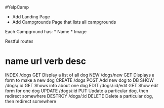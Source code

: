 #YelpCamp

* Add Landing Page
* Add Campgrounds Page that lists all campgrounds

Each Campground has:
	* Name
	* Image
	
Restful routes

name      url       		verb    desc
==================================
INDEX    /dogs   			GET     Display a list of all dog
NEW 	 /dogs/new			GET 	Displays a form to make a new dog
CREATE 	 /dogs 				POST 	Add new dog to DB
SHOW 	 /dogs/:id 			GET 	Shows info about one dog
EDIT	 /dogs/:id/edit 	GET 	Show edit form for one dog
UPDATE	 /dogs/:id 			PUT 	Update a particular dog, then redirect somewhere
DESTROY	 /dogs/:id 			DELETE	Delete a particular dog, then 
redirect somewhere

